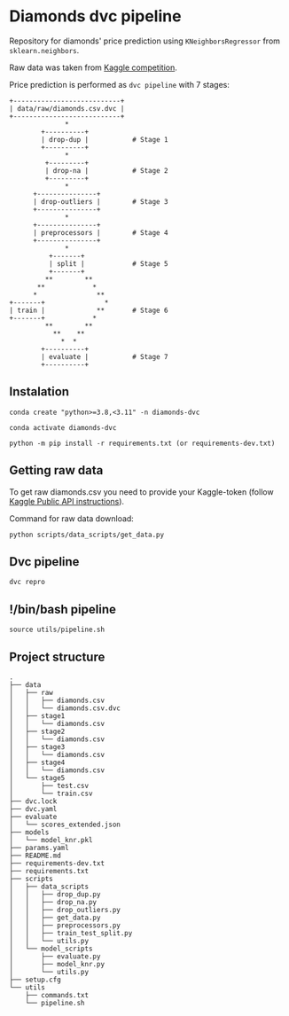 # Diamonds dvc pipeline
Repository for diamonds' price prediction using `KNeighborsRegressor` from `sklearn.neighbors`.

Raw data was taken from [Kaggle competition](https://www.kaggle.com/datasets/shivam2503/diamonds).

Price prediction is performed as `dvc pipeline` with 7 stages:

```
+---------------------------+  
| data/raw/diamonds.csv.dvc |  
+---------------------------+  
              *                       
        +----------+           
        | drop-dup |           # Stage 1
        +----------+           
              *                
         +---------+           
         | drop-na |           # Stage 2
         +---------+           
              *                 
      +---------------+        
      | drop-outliers |        # Stage 3
      +---------------+        
              *                
      +---------------+        
      | preprocessors |        # Stage 4
      +---------------+        
              *                     
          +-------+            
          | split |            # Stage 5
          +-------+            
         **        **          
       **            *         
      *               **       
+-------+               *      
| train |             **       # Stage 6
+-------+            *         
         **        **          
           **    **            
             *  *              
        +----------+           
        | evaluate |           # Stage 7
        +----------+           
```
## Instalation
```
conda create "python>=3.8,<3.11" -n diamonds-dvc
```
```
conda activate diamonds-dvc
```
```
python -m pip install -r requirements.txt (or requirements-dev.txt)
```
## Getting raw data
To get raw diamonds.csv you need to provide your Kaggle-token (follow [Kaggle Public API instructions](https://www.kaggle.com/docs/api)). 

Command for raw data download:
```
python scripts/data_scripts/get_data.py
```
## Dvc pipeline
```
dvc repro
```
## !/bin/bash pipeline
```
source utils/pipeline.sh
```
## Project structure
```console
.
├── data
│   ├── raw
│   │   ├── diamonds.csv
│   │   └── diamonds.csv.dvc
│   ├── stage1
│   │   └── diamonds.csv
│   ├── stage2
│   │   └── diamonds.csv
│   ├── stage3
│   │   └── diamonds.csv
│   ├── stage4
│   │   └── diamonds.csv
│   └── stage5
│       ├── test.csv
│       └── train.csv
├── dvc.lock
├── dvc.yaml
├── evaluate
│   └── scores_extended.json
├── models
│   └── model_knr.pkl
├── params.yaml
├── README.md
├── requirements-dev.txt
├── requirements.txt
├── scripts
│   ├── data_scripts
│   │   ├── drop_dup.py
│   │   ├── drop_na.py
│   │   ├── drop_outliers.py
│   │   ├── get_data.py
│   │   ├── preprocessors.py
│   │   ├── train_test_split.py
│   │   └── utils.py
│   └── model_scripts
│       ├── evaluate.py
│       ├── model_knr.py
│       └── utils.py
├── setup.cfg
└── utils
    ├── commands.txt
    └── pipeline.sh
```
